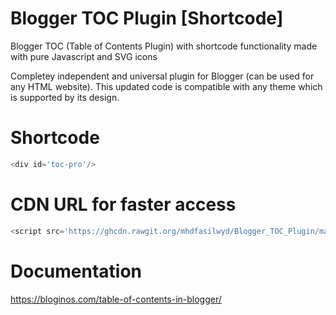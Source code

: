 # Blogger TOC Plugin [Shortcode]
Blogger TOC (Table of Contents Plugin) with shortcode functionality made with pure Javascript and SVG icons

Completey independent and universal plugin for Blogger (can be used for any HTML website). This updated code is compatible with any theme which is supported by its design.

# Shortcode
```javascript
<div id='toc-pro'/>
```
# CDN URL for faster access
```javascript
<script src='https://ghcdn.rawgit.org/mhdfasilwyd/Blogger_TOC_Plugin/main/toc-pro.js' type='text/javascript'/>
```
# Documentation
https://bloginos.com/table-of-contents-in-blogger/
